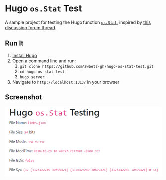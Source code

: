 # Hugo `os.Stat` Test

A sample project for testing the Hugo function [`os.Stat`](https://gohugo.io/functions/os.stat/), inspired by [this discussion forum thread](https://discourse.gohugo.io/t/os-fileinfo-modtime/14964). 

## Run It

1. [Install Hugo](https://gohugo.io/getting-started/installing/)
1. Open a command line and run:
    1. `git clone https://github.com/zwbetz-gh/hugo-os-stat-test.git`
    1. `cd hugo-os-stat-test`
    1. `hugo server`
1. Navigate to `http://localhost:1313/` in your browser

## Screenshot

![Screenshot of output](screenshots/output.png)
